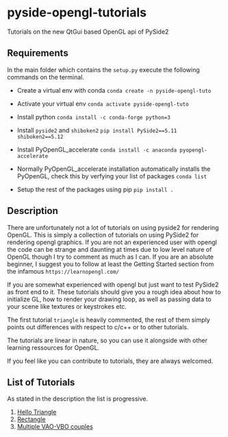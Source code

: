 # pyside-opengl-tutorials
Tutorials on the new QtGui based OpenGL api of PySide2


## Requirements

In the main folder which contains the `setup.py` execute the following
commands on the terminal.

- Create a virtual env with conda `conda create -n pyside-opengl-tuto`

- Activate your virtual env `conda activate pyside-opengl-tuto`

- Install python `conda install -c conda-forge python=3`

- Install `pyside2` and `shiboken2` `pip install PySide2==5.11 shiboken2==5.12`

- Install PyOpenGL_accelerate `conda install -c anaconda pyopengl-accelerate`

- Normally PyOpenGL_accelerate installation automatically installs the
  PyOpenGL, check this by verfying your list of packages `conda list`

- Setup the rest of the packages using pip `pip install .`


## Description

There are unfortunately not a lot of tutorials on using pyside2 for rendering
OpenGL.
This is simply a collection of tutorials on using PySide2 for rendering
opengl graphics.
If you are not an experienced user with opengl the code can be strange and
daunting at times due to low level nature of OpenGL though I try to 
comment as much as I can.
If you are an absolute beginner, I suggest you to follow at least the Getting Started section from the infamous `https://learnopengl.com/`

If you are somewhat experienced with opengl but just want to test PySide2 as
front end to it. These tutorials should give you a rough idea about how to
initialize GL, how to render your drawing loop, as well as passing data to
your scene like textures or keystrokes etc.

The first tutorial `triangle` is heavily commented, the rest of them simply
points out differences with respect to c/c++ or to other tutorials.

The tutorials are linear in nature, so you can use it alongside with 
other learning ressources for OpenGL.

If you feel like you can contribute to tutorials, they are always welcomed.


## List of Tutorials

As stated in the description the list is progressive.

1. [Hello Triangle](./tutorials/01-triangle/TriangleTutorial.ipynb)
2. [Rectangle](./tutorials/02-rectangle/RectangleTutorial.ipynb)
3. [Multiple VAO-VBO couples](./tutorials/03-VaoVbo/VAOsVBOs.ipynb)
